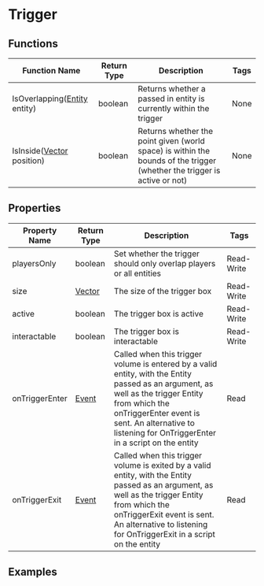 # Trigger

## Functions

| Function Name                                | Return Type | Description                                                                                                              | Tags |
|----------------------------------------------|-------------|--------------------------------------------------------------------------------------------------------------------------|------|
| IsOverlapping([Entity](entity) entity)       | boolean     | Returns whether a passed in entity is currently within the trigger	                                                      | None |
| IsInside([Vector](../types/vector) position) | boolean     | Returns whether the point given (world space) is within the bounds of the trigger (whether the trigger is active or not) | None |

## Properties

| Property Name  | Return Type               | Description                                                                                                                                                                                                                                              | Tags       |
|----------------|---------------------------|----------------------------------------------------------------------------------------------------------------------------------------------------------------------------------------------------------------------------------------------------------|------------|
| playersOnly    | boolean                   | Set whether the trigger should only overlap players or all entities                                                                                                                                                                                      | Read-Write |
| size           | [Vector](../types/vector) | The size of the trigger box	                                                                                                                                                                                                                             | Read-Write |
| active         | boolean                   | The trigger box is active                                                                                                                                                                                                                                | Read-Write |
| interactable   | boolean                   | The trigger box is interactable                                                                                                                                                                                                                          | Read-Write |
| onTriggerEnter | [Event](../types/event)   | Called when this trigger volume is entered by a valid entity, with the Entity passed as an argument, as well as the trigger Entity from which the onTriggerEnter event is sent. An alternative to listening for OnTriggerEnter in a script on the entity | Read       |
| onTriggerExit  | [Event](../types/event)   | Called when this trigger volume is exited by a valid entity, with the Entity passed as an argument, as well as the trigger Entity from which the onTriggerExit event is sent. An alternative to listening for OnTriggerExit in a script on the entity    | Read       |
 
## Examples